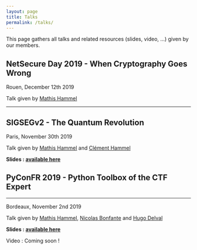 ```yaml
---
layout: page
title: Talks
permalink: /talks/
---
```


This page gathers all talks and related resources (slides, video, ...) given by our members.

## NetSecure Day 2019 - When Cryptography Goes Wrong

Rouen, December 12th 2019

Talk given by [Mathis Hammel](https://twitter.com/MathisHammel)

---

## SIGSEGv2 - The Quantum Revolution

Paris, November 30th 2019

Talk given by [Mathis Hammel](https://twitter.com/MathisHammel) and [Clément Hammel](https://twitter.com/clement_hammel)

**Slides : <a href="{{ site.baseurl }}/talks/SIGSEGv2_Slides_Quantum_Revolution.pdf" target="_blank">available here</a>**

## PyConFR 2019 - Python Toolbox of the CTF Expert

---

Bordeaux, November 2nd 2019

Talk given by [Mathis Hammel](https://twitter.com/MathisHammel), [Nicolas Bonfante](https://twitter.com/BonfanteNicolas) and [Hugo Delval](https://twitter.com/HugoDelval)

**Slides : <a href="{{ site.baseurl }}/talks/PyCon_Slides_CTF.pdf" target="_blank">available here</a>**

Video : Coming soon !
